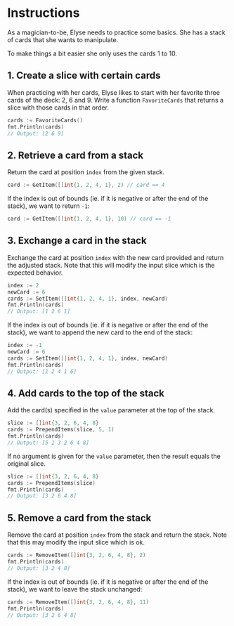 # Instructions

As a magician-to-be, Elyse needs to practice some basics. She has a stack of cards that she wants to manipulate.

To make things a bit easier she only uses the cards 1 to 10.

## 1. Create a slice with certain cards

When practicing with her cards, Elyse likes to start with her favorite three cards of the deck: 2, 6 and 9.
Write a function `FavoriteCards` that returns a slice with those cards in that order.

```go
cards := FavoriteCards()
fmt.Println(cards)
// Output: [2 6 9]
```

## 2. Retrieve a card from a stack

Return the card at position `index` from the given stack.

```go
card := GetItem([]int{1, 2, 4, 1}, 2) // card == 4
```

If the index is out of bounds (ie. if it is negative or after the end of the stack), we want to return `-1`:

```go
card := GetItem([]int{1, 2, 4, 1}, 10) // card == -1
```

## 3. Exchange a card in the stack

Exchange the card at position `index` with the new card provided and return the adjusted stack.
Note that this will modify the input slice which is the expected behavior.

```go
index := 2
newCard := 6
cards := SetItem([]int{1, 2, 4, 1}, index, newCard)
fmt.Println(cards)
// Output: [1 2 6 1]
```

If the index is out of bounds (ie. if it is negative or after the end of the stack), we want to append the new card to the end of the stack:

```go
index := -1
newCard := 6
cards := SetItem([]int{1, 2, 4, 1}, index, newCard)
fmt.Println(cards)
// Output: [1 2 4 1 6]
```

## 4. Add cards to the top of the stack

Add the card(s) specified in the `value` parameter at the top of the stack.

```go
slice := []int{3, 2, 6, 4, 8}
cards := PrependItems(slice, 5, 1)
fmt.Println(cards)
// Output: [5 1 3 2 6 4 8]
```

If no argument is given for the `value` parameter, then the result equals the original slice.

```go
slice := []int{3, 2, 6, 4, 8}
cards := PrependItems(slice)
fmt.Println(cards)
// Output: [3 2 6 4 8]
```

## 5. Remove a card from the stack

Remove the card at position `index` from the stack and return the stack.
Note that this may modify the input slice which is ok.

```go
cards := RemoveItem([]int{3, 2, 6, 4, 8}, 2)
fmt.Println(cards)
// Output: [3 2 4 8]
```

If the index is out of bounds (ie. if it is negative or after the end of the stack), we want to leave the stack unchanged:

```go
cards := RemoveItem([]int{3, 2, 6, 4, 8}, 11)
fmt.Println(cards)
// Output: [3 2 6 4 8]
```
